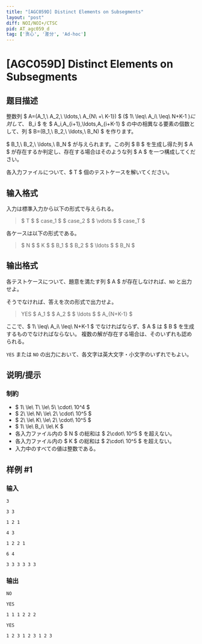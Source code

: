 ```yaml
---
title: "[AGC059D] Distinct Elements on Subsegments"
layout: "post"
diff: NOI/NOI+/CTSC
pid: AT_agc059_d
tag: ['贪心', '差分', 'Ad-hoc']
---
```


# [AGC059D] Distinct Elements on Subsegments

## 题目描述

[problemUrl]: https://atcoder.jp/contests/agc059/tasks/agc059_d

整数列 $ A=(A_1,\ A_2,\ \ldots,\ A_{N\ +\ K-1}) $ ($ 1\ \leq\ A_i\ \leq\ N+K-1 $) に対して、$ B_i $ を $ A_i,A_{i+1},\ldots,A_{i+K-1} $ の中の相異なる要素の個数として、列 $ B=(B_1,\ B_2,\ \ldots,\ B_N) $ を作ります。

$ B_1,\ B_2,\ \ldots,\ B_N $ が与えられます。この列 $ B $ を生成し得た列 $ A $ が存在するか判定し、存在する場合はそのような列 $ A $ を一つ構成してください。

各入力ファイルについて、$ T $ 個のテストケースを解いてください。

## 输入格式

入力は標準入力から以下の形式で与えられる。

> $ T $ $ case_1 $ $ case_2 $ $ \vdots $ $ case_T $

各ケースは以下の形式である。

> $ N $ $ K $ $ B_1 $ $ B_2 $ $ \ldots $ $ B_N $

## 输出格式

各テストケースについて、題意を満たす列 $ A $ が存在しなければ、`NO` と出力せよ。

そうでなければ、答えを次の形式で出力せよ。

> YES $ A_1 $ $ A_2 $ $ \ldots $ $ A_{N+K-1} $

ここで、$ 1\ \leq\ A_i\ \leq\ N+K-1 $ でなければならず、$ A $ は $ B $ を生成するものでなければならない。 複数の解が存在する場合は、そのいずれも認められる。

`YES` または `NO` の出力において、各文字は英大文字・小文字のいずれでもよい。

## 说明/提示

### 制約

- $ 1\ \le\ T\ \le\ 5\ \cdot\ 10^4 $
- $ 2\ \le\ N\ \le\ 2\ \cdot\ 10^5 $
- $ 2\ \le\ K\ \le\ 2\ \cdot\ 10^5 $
- $ 1\ \le\ B_i\ \le\ K $
- 各入力ファイル内の $ N $ の総和は $ 2\cdot\ 10^5 $ を超えない。
- 各入力ファイル内の $ K $ の総和は $ 2\cdot\ 10^5 $ を超えない。
- 入力中のすべての値は整数である。

## 样例 #1

### 输入

```
3
3 3
1 2 1
4 3
1 2 2 1
6 4
3 3 3 3 3 3
```

### 输出

```
NO
YES
1 1 1 2 2 2 
YES
1 2 3 1 2 3 1 2 3
```

